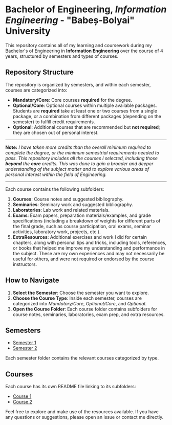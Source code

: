 # Bachelor of Engineering, _Information Engineering_ - "Babeș-Bolyai" University

This repository contains all of my learning and coursework during my Bachelor's of Engineering in **Information Engineering** over the course of 4 years, structured by semesters and types of courses.

## Repository Structure

The repository is organized by semesters, and within each semester, courses are categorized into:

- **Mandatory/Core**: Core courses **required** for the degree.
- **Optional/Core**: Optional courses within multiple available packages. Students are **required** take at least one or two courses from a single package, or a combination from different packages (depending on the semester) to fulfill credit requirements.
- **Optional**: Additional courses that are recommended but **not required**; they are chosen out of personal interest.

---

**Note:** _I have taken more credits than the overall minimum required to complete the degree, or the minimum semestrial requirements needed to pass. This repository includes all the courses I selected, including those **beyond** the **core** credits. This was done to gain a broader and deeper understanding of the subject matter and to explore various areas of personal interest within the field of Engineering._

---


Each course contains the following subfolders:

1. **Courses**: Course notes and suggested bibliography.
2. **Seminaries**: Seminary work and suggested bibliography.
3. **Laboratories**: Lab work and related materials.
4. **Exams**: Exam papers, preparation materials/examples, and grade specifications (including a breakdown of weights for different parts of the final grade, such as course participation, oral exams, seminar activities, laboratory work, projects, etc.).
5. **ExtraResources**: Additional exercises and work I did for certain chapters, along with personal tips and tricks, including tools, references, or books that helped me improve my understanding and performance in the subject. These are my own experiences and may not necessarily be useful for others, and were not required or endorsed by the course instructors.

## How to Navigate

1. **Select the Semester**: Choose the semester you want to explore.
2. **Choose the Course Type**: Inside each semester, courses are categorized into _Mandatory/Core_, _Optional/Core_, and _Optional_.
3. **Open the Course Folder**: Each course folder contains subfolders for course notes, seminaries, laboratories, exam prep, and extra resources.

## Semesters

- [Semester 1](./Semester1)
- [Semester 2](./Semester2)

Each semester folder contains the relevant courses categorized by type.

## Courses

Each course has its own README file linking to its subfolders:

- [Course 1](./Semester1/Mandatory/Course1)
- [Course 2](./Semester1/Mandatory/Course2)

Feel free to explore and make use of the resources available. If you have any questions or suggestions, please open an issue or contact me directly.
